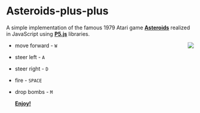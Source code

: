 # Asteroids-plus-plus

A simple implementation of the famous 1979 Atari game <b>[Asteroids](https://en.wikipedia.org/wiki/Asteroids_%28video_game%29)</b> realized in JavaScript using <b>[P5.js](https://p5js.org/)</b> libraries.

<img align="right" src="https://raw.githubusercontent.com/MatteoGiorgi/Asteroids-plus-plus/master/asteroid.gif">

+ move forward - `W`
+ steer left - `A`
+ steer right - `D`
+ fire - `SPACE`
+ drop bombs - `M`

  <b>[Enjoy!](https://matteogiorgi.github.io/Asteroids-plus-plus/)</b>
